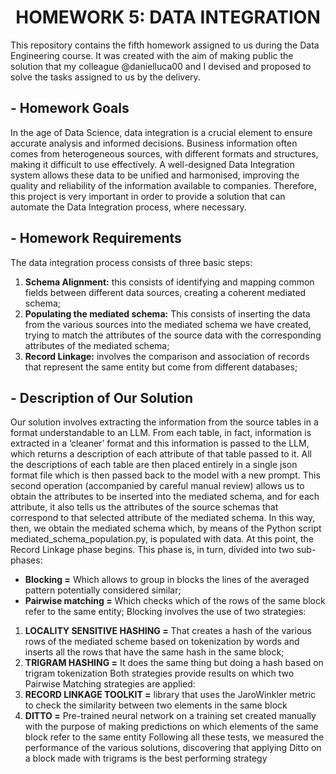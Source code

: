 # <div align="center"> HOMEWORK 5: DATA INTEGRATION </div>
This repository contains the fifth homework assigned to us during the Data Engineering course. It was created with the aim of making public the solution that my colleague @danielluca00 and I devised and proposed to solve the tasks assigned to us by the delivery.

## - Homework Goals
In the age of Data Science, data integration is a crucial element to ensure accurate analysis and informed decisions. Business information often comes from heterogeneous sources, with different formats and structures, making it difficult to use effectively. 
A well-designed Data Integration system allows these data to be unified and harmonised, improving the quality and reliability of the information available to companies.
Therefore, this project is very important in order to provide a solution that can automate the Data Integration process, where necessary.

## - Homework Requirements
 The data integration process consists of three basic steps:
 1) **Schema Alignment:** this consists of identifying and mapping common fields between different data sources, creating a coherent mediated schema;
 2) **Populating the mediated schema:** This consists of inserting the data from the various sources into the mediated schema we have created, trying to match the attributes of the source data with the corresponding attributes of the mediated schema;
 3) **Record Linkage:** involves the comparison and association of records that represent the same entity but come from different databases;

## - Description of Our Solution
Our solution involves extracting the information from the source tables in a format understandable to an LLM. From each table, in fact, information is extracted in a ‘cleaner’ format and this information is passed to the LLM, which returns a description of each attribute of that table passed to it. 
All the descriptions of each table are then placed entirely in a single json format file which is then passed back to the model with a new prompt. 
This second operation (accompanied by careful manual review) allows us to obtain the attributes to be inserted into the mediated schema, and for each attribute, it also tells us the attributes of the source schemas that correspond to that selected attribute of the mediated schema. 
In this way, then, we obtain the mediated schema which, by means of the Python script mediated_schema_population.py, is populated with data.
At this point, the Record Linkage phase begins.
This phase is, in turn, divided into two sub-phases:
- **Blocking =** Which allows to group in blocks the lines of the averaged pattern potentially considered similar;
- **Pairwise matching =** Which checks which of the rows of the same block refer to the same entity;
Blocking involves the use of two strategies:
1) **LOCALITY SENSITIVE HASHING =** That creates a hash of the various rows of the mediated scheme based on tokenization by words and inserts all the rows that have the same hash in the same block;
2) **TRIGRAM HASHING =** It does the same thing but doing a hash based on trigram tokenization
Both strategies provide results on which two Pairwise Matching strategies are applied:
1) **RECORD LINKAGE TOOLKIT =** library that uses the JaroWinkler metric to check the similarity between two elements in the same block
2) **DITTO =** Pre-trained neural network on a training set created manually with the purpose of making predictions on which elements of the same block refer to the same entity
Following all these tests, we measured the performance of the various solutions, discovering that applying Ditto on a block made with trigrams is the best performing strategy
